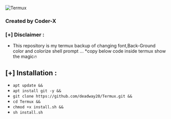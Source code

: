 ![Termux](https://i.imgur.com/zKFCgoT.jpg)

###  Created by Coder-X

### [+] Disclaimer :

* This repository is my termux backup of changing font,Back-Ground color and colorize shell prompt ...
*copy below code inside termux show the magic🔥

## [+] Installation :

* ```apt update &&``` 
* ```apt install git -y &&```
* ```git clone https://github.com/deadway20/Termux.git &&```
* ```cd Termux &&```
* ```chmod +x install.sh &&```
* ```sh install.sh```

